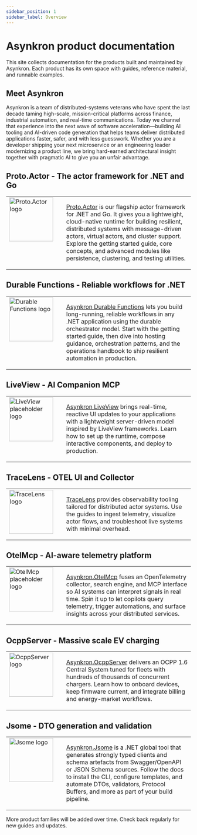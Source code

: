 ```yaml
---
sidebar_position: 1
sidebar_label: Overview
---
```


# Asynkron product documentation

This site collects documentation for the products built and maintained by Asynkron. Each product has its own space with guides, reference material, and runnable examples.

## Meet Asynkron

Asynkron is a team of distributed-systems veterans who have spent the last decade taming high-scale, mission-critical platforms across finance, industrial automation, and real-time communications. Today we channel that experience into the next wave of software acceleration—building AI tooling and AI-driven code generation that helps teams deliver distributed applications faster, safer, and with less guesswork. Whether you are a developer shipping your next microservice or an engineering leader modernizing a product line, we bring hard-earned architectural insight together with pragmatic AI to give you an unfair advantage.

## Proto.Actor - The actor framework for .NET and Go

<table>
  <tr>
    <td width="140" valign="top">
      <img src="/img/protoactor-logo.png" alt="Proto.Actor logo" width="120" />
    </td>
    <td valign="top">
      <p><a href="/docs/ProtoActor/">Proto.Actor</a> is our flagship actor framework for .NET and Go. It gives you a lightweight, cloud-native runtime for building resilient, distributed systems with message-driven actors, virtual actors, and cluster support. Explore the getting started guide, core concepts, and advanced modules like persistence, clustering, and testing utilities.</p>
    </td>
  </tr>
</table>

## Durable Functions - Reliable workflows for .NET

<table>
  <tr>
    <td width="140" valign="top">
      <img src="/img/durable-functions-logo.svg" alt="Durable Functions logo" width="120" />
    </td>
    <td valign="top">
      <p><a href="/docs/DurableFunctions/">Asynkron Durable Functions</a> lets you build long-running, reliable workflows in any .NET application using the durable orchestrator model. Start with the getting started guide, then dive into hosting guidance, orchestration patterns, and the operations handbook to ship resilient automation in production.</p>
    </td>
  </tr>
</table>

## LiveView - AI Companion MCP

<table>
  <tr>
    <td width="140" valign="top">
      <img src="/img/fake-logo4.png" alt="LiveView placeholder logo" width="120" />
    </td>
    <td valign="top">
      <p><a href="/docs/LiveView/">Asynkron LiveView</a> brings real-time, reactive UI updates to your applications with a lightweight server-driven model inspired by LiveView frameworks. Learn how to set up the runtime, compose interactive components, and deploy to production.</p>
    </td>
  </tr>
</table>

## TraceLens - OTEL UI and Collector

<table>
  <tr>
    <td width="140" valign="top">
      <img src="/img/tracelens-logo.png" alt="TraceLens logo" width="120" />
    </td>
    <td valign="top">
      <p><a href="/docs/TraceLens/">TraceLens</a> provides observability tooling tailored for distributed actor systems. Use the guides to ingest telemetry, visualize actor flows, and troubleshoot live systems with minimal overhead.</p>
    </td>
  </tr>
</table>

## OtelMcp - AI-aware telemetry platform

<table>
  <tr>
    <td width="140" valign="top">
      <img src="/img/fake-logo1.png" alt="OtelMcp placeholder logo" width="120" />
    </td>
    <td valign="top">
      <p><a href="/docs/OtelMcp/">Asynkron.OtelMcp</a> fuses an OpenTelemetry collector, search engine, and MCP interface so AI systems can interpret signals in real time. Spin it up to let copilots query telemetry, trigger automations, and surface insights across your distributed services.</p>
    </td>
  </tr>
</table>

## OcppServer - Massive scale EV charging

<table>
  <tr>
    <td width="140" valign="top">
      <img src="/img/ocpp-server.png" alt="OcppServer logo" width="120" />
    </td>
    <td valign="top">
      <p><a href="/docs/OcppServer/">Asynkron.OcppServer</a> delivers an OCPP 1.6 Central System tuned for fleets with hundreds of thousands of concurrent chargers. Learn how to onboard devices, keep firmware current, and integrate billing and energy-market workflows.</p>
    </td>
  </tr>
</table>

## Jsome - DTO generation and validation

<table>
  <tr>
    <td width="140" valign="top">
      <img src="/img/jsome-logo.png" alt="Jsome logo" width="120" />
    </td>
    <td valign="top">
      <p><a href="/docs/Jsome/">Asynkron.Jsome</a> is a .NET global tool that generates strongly typed clients and schema artefacts from Swagger/OpenAPI or JSON Schema sources. Follow the docs to install the CLI, configure templates, and automate DTOs, validators, Protocol Buffers, and more as part of your build pipeline.</p>
    </td>
  </tr>
</table>

More product families will be added over time. Check back regularly for new guides and updates.
